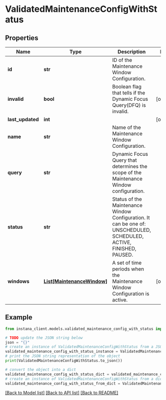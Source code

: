 # ValidatedMaintenanceConfigWithStatus


## Properties

Name | Type | Description | Notes
------------ | ------------- | ------------- | -------------
**id** | **str** | ID of the Maintenance Window Configuration. | 
**invalid** | **bool** | Boolean flag that tells if the Dynamic Focus Query(DFQ) is invalid. | [optional] 
**last_updated** | **int** |  | [optional] 
**name** | **str** | Name of the Maintenance Window Configuration. | 
**query** | **str** | Dynamic Focus Query that determines the scope of the Maintenance Window configuration. | 
**status** | **str** | Status of the Maintenance Window Configuration. It can be one of: UNSCHEDULED, SCHEDULED, ACTIVE, FINISHED, PAUSED. | 
**windows** | [**List[MaintenanceWindow]**](MaintenanceWindow.md) | A set of time periods when the Maintenance Window Configuration is active. | [optional] 

## Example

```python
from instana_client.models.validated_maintenance_config_with_status import ValidatedMaintenanceConfigWithStatus

# TODO update the JSON string below
json = "{}"
# create an instance of ValidatedMaintenanceConfigWithStatus from a JSON string
validated_maintenance_config_with_status_instance = ValidatedMaintenanceConfigWithStatus.from_json(json)
# print the JSON string representation of the object
print(ValidatedMaintenanceConfigWithStatus.to_json())

# convert the object into a dict
validated_maintenance_config_with_status_dict = validated_maintenance_config_with_status_instance.to_dict()
# create an instance of ValidatedMaintenanceConfigWithStatus from a dict
validated_maintenance_config_with_status_from_dict = ValidatedMaintenanceConfigWithStatus.from_dict(validated_maintenance_config_with_status_dict)
```
[[Back to Model list]](../README.md#documentation-for-models) [[Back to API list]](../README.md#documentation-for-api-endpoints) [[Back to README]](../README.md)


